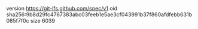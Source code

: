 version https://git-lfs.github.com/spec/v1
oid sha256:9b8d29fc4767383abc03feeb1e5ae3cf043991b37f860afdfebb631b085f7f0c
size 6039
